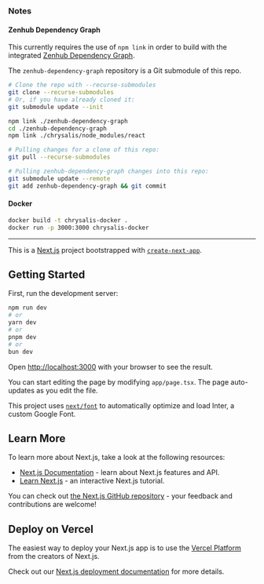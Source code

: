 ### Notes

#### Zenhub Dependency Graph

This currently requires the use of `npm link` in order to build with the integrated [Zenhub Dependency Graph](https://github.com/techanvil/zenhub-dependency-graph/).

The `zenhub-dependency-graph` repository is a Git submodule of this repo.

```sh
# Clone the repo with --recurse-submodules
git clone --recurse-submodules
# Or, if you have already cloned it:
git submodule update --init

npm link ./zenhub-dependency-graph
cd ./zenhub-dependency-graph
npm link ./chrysalis/node_modules/react

# Pulling changes for a clone of this repo:
git pull --recurse-submodules

# Pulling zenhub-dependency-graph changes into this repo:
git submodule update --remote
git add zenhub-dependency-graph && git commit
```

#### Docker

```sh
docker build -t chrysalis-docker .
docker run -p 3000:3000 chrysalis-docker
```

---

This is a [Next.js](https://nextjs.org/) project bootstrapped with [`create-next-app`](https://github.com/vercel/next.js/tree/canary/packages/create-next-app).

## Getting Started

First, run the development server:

```bash
npm run dev
# or
yarn dev
# or
pnpm dev
# or
bun dev
```

Open [http://localhost:3000](http://localhost:3000) with your browser to see the result.

You can start editing the page by modifying `app/page.tsx`. The page auto-updates as you edit the file.

This project uses [`next/font`](https://nextjs.org/docs/basic-features/font-optimization) to automatically optimize and load Inter, a custom Google Font.

## Learn More

To learn more about Next.js, take a look at the following resources:

- [Next.js Documentation](https://nextjs.org/docs) - learn about Next.js features and API.
- [Learn Next.js](https://nextjs.org/learn) - an interactive Next.js tutorial.

You can check out [the Next.js GitHub repository](https://github.com/vercel/next.js/) - your feedback and contributions are welcome!

## Deploy on Vercel

The easiest way to deploy your Next.js app is to use the [Vercel Platform](https://vercel.com/new?utm_medium=default-template&filter=next.js&utm_source=create-next-app&utm_campaign=create-next-app-readme) from the creators of Next.js.

Check out our [Next.js deployment documentation](https://nextjs.org/docs/deployment) for more details.
